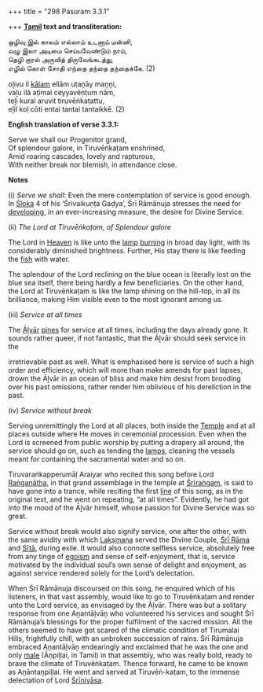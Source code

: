 +++
title = "298 Pasuram 3.3.1"

+++
**[Tamil](/definition/tamil#history "show Tamil definitions") text and transliteration:**

ஒழிவு இல் காலம் எல்லாம் உடனாய் மன்னி,  
வழு இலா அடிமை செய்யவேண்டும் நாம்,  
தெழி குரல் அருவித் திருவேங்கடத்து,  
எழில் கொள் சோதி எந்தை தந்தை தந்தைக்கே. (2)

oḻivu il [kālam](/definition/kalam#history "show kālam definitions") ellām uṭaṉāy maṉṉi,  
vaḻu ilā aṭimai ceyyavēṇṭum nām,  
teḻi kural aruvit tiruvēṅkaṭattu,  
eḻil koḷ cōti entai tantai tantaikkē. (2)

**English translation of verse 3.3.1:**

Serve we shall our Progenitor grand,  
Of splendour galore, in Tiruvēṅkaṭam enshrined,  
Amid roaring cascades, lovely and rapturous,  
With neither break nor blemish, in attendance close.

**Notes**

\(i\) *Serve we shall*: Even the mere contemplation of service is good enough. In [Śloka](/definition/sloka#vaishnavism "show Śloka definitions") 4 of his ‘Śrivaikuṇṭa Gaḍya’, Śrī Rāmānuja stresses the need for [developing](/definition/developing#history "show developing definitions"), in an ever-increasing measure, the desire for Divine Service.

\(ii\) *The Lord at Tiruvēṅkaṭam, of Splendour galore*

The Lord in [Heaven](/definition/heaven#history "show Heaven definitions") is like unto the [lamp](/definition/lamp#history "show lamp definitions") [burning](/definition/burning#history "show burning definitions") in broad day light, with its considerably diminished brightness. Further, His stay there is like feeding the [fish](/definition/fish#history "show fish definitions") with water.

The splendour of the Lord reclining on the blue ocean is literally lost on the blue sea itself, there being hardly a few beneficiaries. On the other hand, the Lord at Tiruvēṅkaṭam is like the lamp shining on the hill-top, in all its brilliance, making Him visible even to the most ignorant among us.

\(iii\) *Service at all times*

The [Āḻvār](/definition/aḻvar#vaishnavism "show Āḻvār definitions") [pines](/definition/pine#history "show pines definitions") for service at all times, including the days already gone. It sounds rather queer, if not fantastic, that the Āḻvār should seek service in the

irretrievable past as well. What is emphasised here is service of such a high order aṇd efficiency, which will more than make amends for past lapses, drown the Āḻvār in an ocean of bliss and make him desist from brooding over his past omissions, rather render him oblivious of his dereliction in the past.

\(iv\) *Service without break*

Serving unremittingly the Lord at all places, both inside the [Temple](/definition/temple#history "show Temple definitions") and at all places outside where He moves in ceremonial procession. Even when the Lord is screened from public worship by putting a drapery all around, the service should go on, such as tending the [lamps](/definition/lamp#history "show lamps definitions"), cleaning the vessels meant for containing the sacramental water and so on.

Tiruvaraṅkapperumāḷ Araiyar who recited this song before Lord [Raṅganātha](/definition/ranganatha#vaishnavism "show Raṅganātha definitions"), in that grand assemblage in the temple at [Śrīraṅgam](/definition/shrirangam#vaishnavism "show Śrīraṅgam definitions"), is said to have gone into a trance, while reciting the first [line](/definition/line#history "show line definitions") of this song, as in the original text, and he went on repeating, “at all times”. Evidently, he had got into the mood of the Āḻvār himself, whose passion for Divine Service was so great.

Service without break would also signify service, one after the other, with the same avidity with which [Lakṣmaṇa](/definition/lakshmana#vaishnavism "show Lakṣmaṇa definitions") served the Divine Couple, [Śrī Rāma](/definition/shrirama#history "show Śrī Rāma definitions") and [Sītā](/definition/sita#vaishnavism "show Sītā definitions"), during exile. It would also connote selfless service, absolutely free from any tinge of [egoism](/definition/egoism#history "show egoism definitions") and sense of self-enjoyment, that is, service motivated by the individual soul’s own sense of delight and enjoyment, as against service rendered solely for the Lord’s delectation.

When Śrī Rāmānuja discoursed on this song, he enquired which of his listeners, in that vast assembly, would like to go to Tiruvēṅkaṭam and render unto the Lord service, as envisaged by the Āḻvār. There was but a solitary response from one Aṉantāḻvāṉ who volunteered his services and sought Śrī Rāmānuja’s blessings for the proper fulfilment of the sacred mission. All the others seemed to have got scared of the climatic condition of Tirumalai Hills, frightfully chill, with an unbroken succession of rains. Śrī Rāmānuja embraced Aṉantāḻvāṉ endearingly and exclaimed that he was the one and only [male](/definition/male#history "show male definitions") (Āṇpiḷḷai, in Tamil) in that assembly, who was really bold, ready to brave the climate of Tiruvēṅkaṭam. Thence forward, he came to be known as Aṉāntaṉpiḷḷai. He went and served at Tiruvēṅ-kaṭam, to the immense delectation of Lord [Śrīnivāsa](/definition/shrinivasa#history "show Śrīnivāsa definitions").


